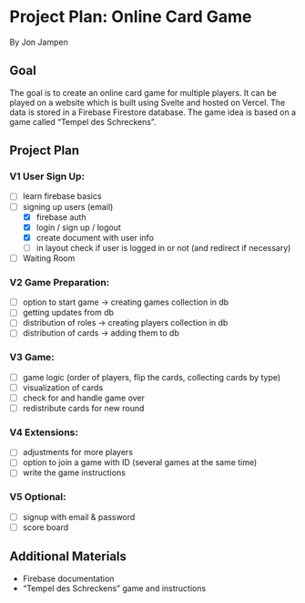 # Project Plan: Online Card Game
By Jon Jampen

## Goal
The goal is to create an online card game for multiple players. It can be played on a website which is built using Svelte and hosted on Vercel. The data is stored in a Firebase Firestore database. The game idea is based on a game called “Tempel des Schreckens”.

## Project Plan
### V1 User Sign Up:
- [ ] learn firebase basics
- [ ] signing up users (email)
    - [x] firebase auth
    - [x] login / sign up / logout
    - [x] create document with user info
    - [ ] in layout check if user is logged in or not (and redirect if necessary)
- [ ] Waiting Room
### V2 Game Preparation:
- [ ] option to start game -> creating games collection in db
- [ ] getting updates from db
- [ ] distribution of roles -> creating players collection in db
- [ ] distribution of cards -> adding them to db
### V3 Game:
- [ ] game logic (order of players, flip the cards, collecting cards by type)
- [ ] visualization of cards
- [ ] check for and handle game over
- [ ] redistribute cards for new round
### V4 Extensions:
- [ ] adjustments for more players
- [ ] option to join a game with ID (several games at the same time)
- [ ] write the game instructions
### V5 Optional:
- [ ] signup with email & password
- [ ] score board

## Additional Materials
- Firebase documentation
- “Tempel des Schreckens” game and instructions